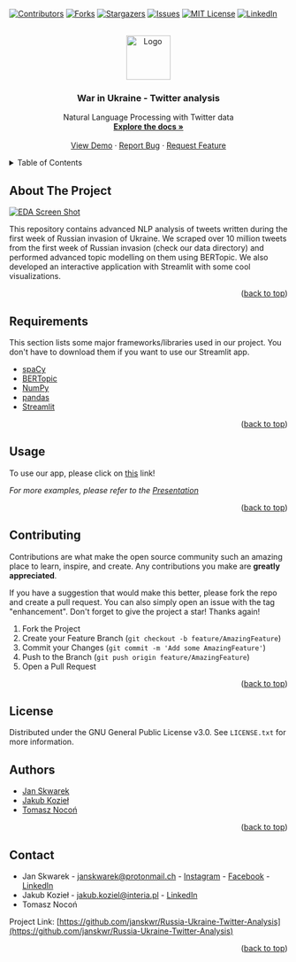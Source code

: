 <div id="top"></div>
<!--
*** Thanks for checking out the Best-README-Template. If you have a suggestion
*** that would make this better, please fork the repo and create a pull request
*** or simply open an issue with the tag "enhancement".
*** Don't forget to give the project a star!
*** Thanks again! Now go create something AMAZING! :D
-->



<!-- PROJECT SHIELDS -->
<!--
*** I'm using markdown "reference style" links for readability.
*** Reference links are enclosed in brackets [ ] instead of parentheses ( ).
*** See the bottom of this document for the declaration of the reference variables
*** for contributors-url, forks-url, etc. This is an optional, concise syntax you may use.
*** https://www.markdownguide.org/basic-syntax/#reference-style-links
-->
[![Contributors][contributors-shield]][contributors-url]
[![Forks][forks-shield]][forks-url]
[![Stargazers][stars-shield]][stars-url]
[![Issues][issues-shield]][issues-url]
[![MIT License][license-shield]][license-url]
[![LinkedIn][linkedin-shield]][linkedin-url]



<!-- PROJECT LOGO -->
<br />
<div align="center">
  <a href="https://github.com/janskwr/Russia-Ukraine-Twitter-Analysis">
    <img src="reports/figures/ukraine_flag.png" alt="Logo" width="80" height="80">
  </a>

  <h3 align="center">War in Ukraine - Twitter analysis</h3>

  <p align="center">
    Natural Language Processing with Twitter data
    <br />
    <a href="https://github.com/janskwr/Russia-Ukraine-Twitter-Analysis"><strong>Explore the docs »</strong></a>
    <br />
    <br />
    <a href="https://github.com/janskwr/Russia-Ukraine-Twitter-Analysis">View Demo</a>
    ·
    <a href="https://github.com/janskwr/Russia-Ukraine-Twitter-Analysis/issues">Report Bug</a>
    ·
    <a href="https://github.com/janskwr/Russia-Ukraine-Twitter-Analysis/issues">Request Feature</a>
  </p>
</div>



<!-- TABLE OF CONTENTS -->
<details>
  <summary>Table of Contents</summary>
  <ol>
    <li>
      <a href="#about-the-project">About The Project</a>
    </li>
    <li><a href="#requirements">Requirements</a></li>
    <li><a href="#usage">Usage</a></li>
    <li><a href="#contributing">Contributing</a></li>
    <li><a href="#license">License</a></li>
    <li><a href="#contact">Contact</a></li>

  </ol>
</details>



<!-- ABOUT THE PROJECT -->
## About The Project

[![EDA Screen Shot][product-screenshot]]([https://share.streamlit.io/jakubkoziel/russia-ukraine-twitter-analysis/streamlit-app/src/visualization/app.py])

This repository contains advanced NLP analysis of tweets written during the first week of Russian invasion of Ukraine. We scraped over 10 million tweets from the first week of Russian invasion (check our data directory) and performed advanced topic modelling on them using BERTopic. We also developed an interactive application with Streamlit with some cool visualizations. 



<p align="right">(<a href="#top">back to top</a>)</p>



## Requirements

This section lists some major frameworks/libraries used in our project. You don't have to download them if you want to use our Streamlit app.

* [spaCy](https://spacy.io/)
* [BERTopic](https://maartengr.github.io/BERTopic/index.html)
* [NumPy](https://numpy.org/)
* [pandas](https://pandas.pydata.org/)
* [Streamlit](https://streamlit.io/)
<p align="right">(<a href="#top">back to top</a>)</p>




<!-- USAGE EXAMPLES -->
## Usage

To use our app, please click on [this](https://share.streamlit.io/jakubkoziel/russia-ukraine-twitter-analysis/streamlit-app/src/visualization/app.py) link!

_For more examples, please refer to the [Presentation](https://github.com/janskwr/Russia-Ukraine-Twitter-Analysis/blob/master/reports/8_4_WarInUkraine-TwitterAnalysis.mp4)_

<p align="right">(<a href="#top">back to top</a>)</p>





<!-- CONTRIBUTING -->
## Contributing

Contributions are what make the open source community such an amazing place to learn, inspire, and create. Any contributions you make are **greatly appreciated**.

If you have a suggestion that would make this better, please fork the repo and create a pull request. You can also simply open an issue with the tag "enhancement".
Don't forget to give the project a star! Thanks again!

1. Fork the Project
2. Create your Feature Branch (`git checkout -b feature/AmazingFeature`)
3. Commit your Changes (`git commit -m 'Add some AmazingFeature'`)
4. Push to the Branch (`git push origin feature/AmazingFeature`)
5. Open a Pull Request

<p align="right">(<a href="#top">back to top</a>)</p>



<!-- LICENSE -->
## License

Distributed under the GNU General Public License v3.0. See `LICENSE.txt` for more information.

## Authors

* [Jan Skwarek](https://github.com/janskwr)
* [Jakub Kozieł](https://github.com/jakubkoziel)
* [Tomasz Nocoń](https://github.com/TomekNocon)

<p align="right">(<a href="#top">back to top</a>)</p>



<!-- CONTACT -->
## Contact
* Jan Skwarek - janskwarek@protonmail.ch - [Instagram](https://www.instagram.com/janskwr/) - [Facebook](https://www.facebook.com/jan.skwarek) - [LinkedIn](https://www.linkedin.com/in/jan-skwarek-87b01419b/)
* Jakub Kozieł - jakub.koziel@interia.pl - [LinkedIn](https://www.linkedin.com/in/koziel-jakub/)
* Tomasz Nocoń

Project Link: [https://github.com/janskwr/Russia-Ukraine-Twitter-Analysis](https://github.com/janskwr/Russia-Ukraine-Twitter-Analysis)

<p align="right">(<a href="#top">back to top</a>)</p>






<!-- MARKDOWN LINKS & IMAGES -->
<!-- https://www.markdownguide.org/basic-syntax/#reference-style-links -->
[contributors-shield]: https://img.shields.io/github/contributors/janskwr/Russia-Ukraine-Twitter-Analysis.svg?style=for-the-badge
[contributors-url]: https://github.com/janskwr/Russia-Ukraine-Twitter-Analysis/graphs/contributors
[forks-shield]: https://img.shields.io/github/forks/janskwr/Russia-Ukraine-Twitter-Analysis.svg?style=for-the-badge
[forks-url]: https://github.com/janskwr/Russia-Ukraine-Twitter-Analysis/network/members
[stars-shield]: https://img.shields.io/github/stars/janskwr/Russia-Ukraine-Twitter-Analysis.svg?style=for-the-badge
[stars-url]: https://github.com/janskwr/Russia-Ukraine-Twitter-Analysis/stargazers
[issues-shield]: https://img.shields.io/github/issues/janskwr/Russia-Ukraine-Twitter-Analysis.svg?style=for-the-badge
[issues-url]: https://github.com/janskwr/Russia-Ukraine-Twitter-Analysis/issues
[license-shield]: https://img.shields.io/github/license/janskwr/Russia-Ukraine-Twitter-Analysis.svg?style=for-the-badge
[license-url]: https://github.com/janskwr/Russia-Ukraine-Twitter-Analysis/blob/master/LICENSE.txt
[linkedin-shield]: https://img.shields.io/badge/-LinkedIn-black.svg?style=for-the-badge&logo=linkedin&colorB=555
[linkedin-url]: https://www.linkedin.com/in/jan-skwarek-87b01419b/
[product-screenshot]: https://user-images.githubusercontent.com/56126916/171753735-83d5098e-0ba2-4ab8-991a-7edc8a3f6551.png
